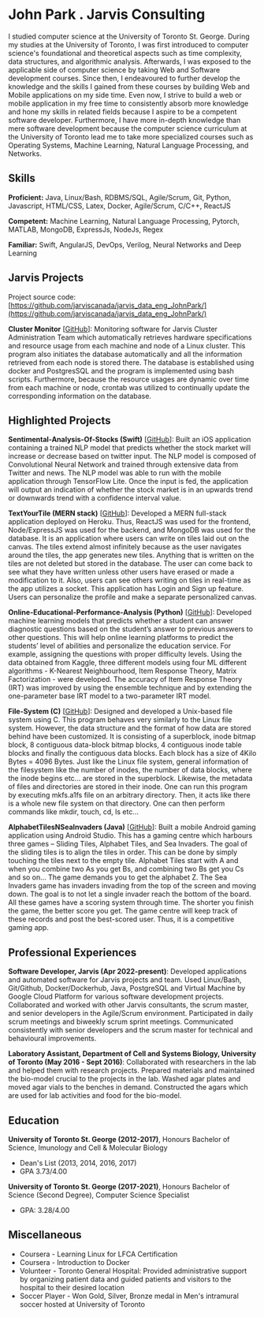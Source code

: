 # John Park . Jarvis Consulting

I studied computer science at the University of Toronto St. George. During my studies at the University of Toronto, I was first introduced to computer science's foundational and theoretical aspects such as time complexity, data structures, and algorithmic analysis. Afterwards, I was exposed to the applicable side of computer science by taking Web and Software development courses. Since then, I endeavoured to further develop the knowledge and the skills I gained from these courses by building Web and Mobile applications on my side time. Even now, I strive to build a web or mobile application in my free time to consistently absorb more knowledge and hone my skills in related fields because I aspire to be a competent software developer. Furthermore, I have more in-depth knowledge than mere software development because the computer science curriculum at the University of Toronto lead me to take more specialized courses such as Operating Systems, Machine Learning, Natural Language Processing, and Networks.

## Skills

**Proficient:** Java, Linux/Bash, RDBMS/SQL, Agile/Scrum, Git, Python, Javascript, HTML/CSS, Latex, Docker, Agile/Scrum, C/C++, ReactJS

**Competent:** Machine Learning, Natural Language Processing, Pytorch, MATLAB, MongoDB, ExpressJs, NodeJs, Regex

**Familiar:** Swift, AngularJS, DevOps, Verilog, Neural Networks and Deep Learning

## Jarvis Projects

Project source code: [https://github.com/jarviscanada/jarvis_data_eng_JohnPark/](https://github.com/jarviscanada/jarvis_data_eng_JohnPark/)


**Cluster Monitor** [[GitHub](https://github.com/jarviscanada/jarvis_data_eng_JohnPark//tree/master/linux_sql)]: Monitoring software for Jarvis Cluster Administration Team which automatically retrieves hardware specifications and resource usage from each machine and node of a Linux cluster. This program also initiates the database automatically and all the information retrieved from each node is stored there. The database is established using docker and PostgresSQL and the program is implemented using bash scripts. Furthermore, because the resource usages are dynamic over time from each machine or node, crontab was utilized to continually update the corresponding information on the database.


## Highlighted Projects
**Sentimental-Analysis-Of-Stocks (Swift)** [[GitHub](https://github.com/JohnPHK/Sentimental-Analysis-Of-Stocks.git)]: Built an iOS application containing a trained NLP model that predicts whether the stock market will increase or decrease based on twitter input. The NLP model is composed of Convolutional Neural Network and trained through extensive data from Twitter and news. The NLP model was able to run with the mobile application through TensorFlow Lite. Once the input is fed, the application will output an indication of whether the stock market is in an upwards trend or downwards trend with a confidence interval value.

**TextYourTile (MERN stack)** [[GitHub](https://github.com/JohnPHK/TextYourTile.git)]: Developed a MERN full-stack application deployed on Heroku. Thus, ReactJS was used for the frontend, Node/ExpressJS was used for the backend, and MongoDB was used for the database. It is an application where users can write on tiles laid out on the canvas. The tiles extend almost infinitely because as the user navigates around the tiles, the app generates new tiles. Anything that is written on the tiles are not deleted but stored in the database. The user can come back to see what they have written unless other users have erased or made a modification to it. Also, users can see others writing on tiles in real-time as the app utilizes a socket. This application has Login and Sign up feature. Users can personalize the profile and make a separate personalized canvas.

**Online-Educational-Performance-Analysis (Python)** [[GitHub](https://github.com/JohnPHK/Online-Education-Performance-Analysis.git)]: Developed machine learning models that predicts whether a student can answer diagnostic questions based on the student’s answer to previous answers to other questions. This will help online learning platforms to predict the students’ level of abilities and personalize the education service. For example, assigning the questions with proper difficulty levels. Using the data obtained from Kaggle, three different models using four ML different algorithms - K-Nearest Neighbourhood, Item Response Theory, Matrix Factorization - were developed. The accuracy of Item Response Theory (IRT) was improved by using the ensemble technique and by extending the one-parameter base IRT model to a two-parameter IRT model.

**File-System (C)** [[GitHub](https://github.com/JohnPHK/File-System.git)]: Designed and developed a Unix-based file system using C. This program behaves very similarly to the Linux file system. However, the data structure and the format of how data are stored behind have been customized. It is consisting of a superblock, inode bitmap block, 8 contiguous data-block bitmap blocks, 4 contiguous inode table blocks and finally the contiguous data blocks. Each block has a size of 4Kilo Bytes = 4096 Bytes. Just like the Linux file system, general information of the filesystem like the number of inodes, the number of data blocks, where the inode begins etc... are stored in the superblock. Likewise, the metadata of files and directories are stored in their inode. One can run this program by executing mkfs.a1fs file on an arbitrary directory. Then, it acts like there is a whole new file system on that directory. One can then perform commands like mkdir, touch, cd, ls etc…

**AlphabetTilesNSeaInvaders (Java)** [[GitHub](https://github.com/JohnPHK/AlphabetTilesNSeaInvaders.git)]: Built a mobile Android gaming application using Android Studio. This has a gaming centre which harbours three games – Sliding Tiles, Alphabet Tiles, and Sea Invaders. The goal of the sliding tiles is to align the tiles in order. This can be done by simply touching the tiles next to the empty tile. Alphabet Tiles start with A and when you combine two As you get Bs, and combining two Bs get you Cs and so on… The game demands you to get the alphabet Z. The Sea Invaders game has invaders invading from the top of the screen and moving down. The goal is to not let a single invader reach the bottom of the board. All these games have a scoring system through time. The shorter you finish the game, the better score you get. The game centre will keep track of these records and post the best-scored user. Thus, it is a competitive gaming app.


## Professional Experiences

**Software Developer, Jarvis (Apr 2022-present)**: Developed applications and automated software for Jarvis projects and team. Used Linux/Bash, Git/Github, Docker/Dockerhub, Java, PostgreSQL and Virtual Machine by Google Cloud Platform for various software development projects. Collaborated and worked with other Jarvis consultants, the scrum master, and senior developers in the Agile/Scrum environment. Participated in daily scrum meetings and biweekly scrum sprint meetings. Communicated consistently with senior developers and the scrum master for technical and behavioural improvements.

**Laboratory Assistant, Department of Cell and Systems Biology, University of Toronto (May 2016 - Sept 2016)**: Collaborated with researchers in the lab and helped them with research projects. Prepared materials and maintained the bio-model crucial to the projects in the lab. Washed agar plates and moved agar vials to the benches in demand. Constructed the agars which are used for lab activities and food for the bio-model.


## Education
**University of Toronto St. George (2012-2017)**, Honours Bachelor of Science, Imunology and Cell & Molecular Biology
- Dean's List (2013, 2014, 2016, 2017)
- GPA 3.73/4.00

**University of Toronto St. George (2017-2021)**, Honours Bachelor of Science (Second Degree), Computer Science Specialist
- GPA: 3.28/4.00


## Miscellaneous
- Coursera - Learning Linux for LFCA Certification
- Coursera - Introduction to Docker
- Volunteer - Toronto General Hospital: Provided administrative support by organizing patient data and guided patients and visitors to the hospital to their desired location
- Soccer Player - Won Gold, Silver, Bronze medal in Men's intramural soccer hosted at University of Toronto